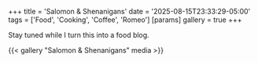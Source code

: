 +++
title = 'Salomon & Shenanigans'
date = '2025-08-15T23:33:29-05:00'
tags = ['Food', 'Cooking', 'Coffee', 'Romeo']
[params]
  gallery = true
+++

Stay tuned while I turn this into a food blog.

{{< gallery "Salomon & Shenanigans" media >}}
